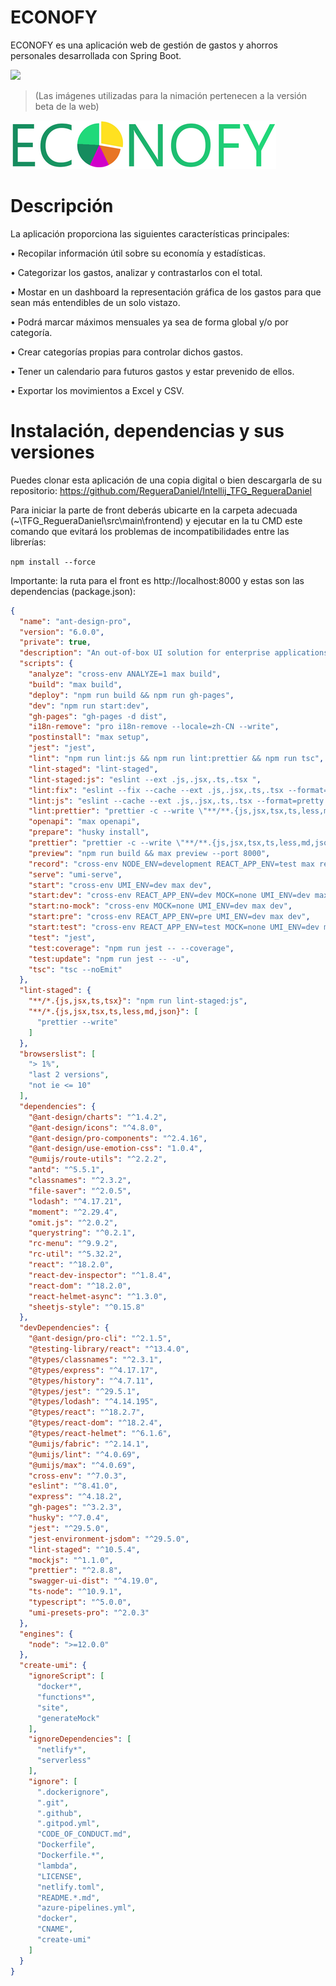 # ECONOFY

ECONOFY es una aplicación web de gestión de gastos y ahorros personales desarrollada con Spring Boot.

![](https://github.com/RegueraDaniel/Intellij_TFG_RegueraDaniel/blob/master/imgReadme/econofy.gif.gif)
> (Las imágenes utilizadas para la nimación pertenecen a la versión beta de la web)




![](https://github.com/RegueraDaniel/Intellij_TFG_RegueraDaniel/blob/master/imgReadme/rsz_econofy_color.png)

# Descripción
La aplicación proporciona las siguientes características principales:

•	Recopilar información útil sobre su economía y estadísticas.

•	Categorizar los gastos, analizar y contrastarlos con el total.

•	Mostar en un dashboard la representación gráfica de los gastos para que sean más entendibles de un solo vistazo.

•	Podrá marcar máximos mensuales ya sea de forma global y/o por categoría.

•	Crear categorías propias para controlar dichos gastos.

•	Tener un calendario para futuros gastos y estar prevenido de ellos.

•	Exportar los movimientos a Excel y CSV.

# Instalación, dependencias y sus versiones
Puedes clonar esta aplicación de una copia digital o bien descargarla de su repositorio: https://github.com/RegueraDaniel/Intellij_TFG_RegueraDaniel

Para iniciar la parte de front deberás ubicarte en la carpeta adecuada (~\TFG_RegueraDaniel\src\main\frontend) y ejecutar en la tu CMD este comando que evitará los problemas de incompatibilidades entre las librerías:

`npm install --force`

Importante: la ruta para el front es http://localhost:8000 y estas son las dependencias (package.json):

```json
{
  "name": "ant-design-pro",
  "version": "6.0.0",
  "private": true,
  "description": "An out-of-box UI solution for enterprise applications",
  "scripts": {
    "analyze": "cross-env ANALYZE=1 max build",
    "build": "max build",
    "deploy": "npm run build && npm run gh-pages",
    "dev": "npm run start:dev",
    "gh-pages": "gh-pages -d dist",
    "i18n-remove": "pro i18n-remove --locale=zh-CN --write",
    "postinstall": "max setup",
    "jest": "jest",
    "lint": "npm run lint:js && npm run lint:prettier && npm run tsc",
    "lint-staged": "lint-staged",
    "lint-staged:js": "eslint --ext .js,.jsx,.ts,.tsx ",
    "lint:fix": "eslint --fix --cache --ext .js,.jsx,.ts,.tsx --format=pretty ./src ",
    "lint:js": "eslint --cache --ext .js,.jsx,.ts,.tsx --format=pretty ./src",
    "lint:prettier": "prettier -c --write \"**/**.{js,jsx,tsx,ts,less,md,json}\" --end-of-line auto",
    "openapi": "max openapi",
    "prepare": "husky install",
    "prettier": "prettier -c --write \"**/**.{js,jsx,tsx,ts,less,md,json}\"",
    "preview": "npm run build && max preview --port 8000",
    "record": "cross-env NODE_ENV=development REACT_APP_ENV=test max record --scene=login",
    "serve": "umi-serve",
    "start": "cross-env UMI_ENV=dev max dev",
    "start:dev": "cross-env REACT_APP_ENV=dev MOCK=none UMI_ENV=dev max dev",
    "start:no-mock": "cross-env MOCK=none UMI_ENV=dev max dev",
    "start:pre": "cross-env REACT_APP_ENV=pre UMI_ENV=dev max dev",
    "start:test": "cross-env REACT_APP_ENV=test MOCK=none UMI_ENV=dev max dev",
    "test": "jest",
    "test:coverage": "npm run jest -- --coverage",
    "test:update": "npm run jest -- -u",
    "tsc": "tsc --noEmit"
  },
  "lint-staged": {
    "**/*.{js,jsx,ts,tsx}": "npm run lint-staged:js",
    "**/*.{js,jsx,tsx,ts,less,md,json}": [
      "prettier --write"
    ]
  },
  "browserslist": [
    "> 1%",
    "last 2 versions",
    "not ie <= 10"
  ],
  "dependencies": {
    "@ant-design/charts": "^1.4.2",
    "@ant-design/icons": "^4.8.0",
    "@ant-design/pro-components": "^2.4.16",
    "@ant-design/use-emotion-css": "1.0.4",
    "@umijs/route-utils": "^2.2.2",
    "antd": "^5.5.1",
    "classnames": "^2.3.2",
    "file-saver": "^2.0.5",
    "lodash": "^4.17.21",
    "moment": "^2.29.4",
    "omit.js": "^2.0.2",
    "querystring": "^0.2.1",
    "rc-menu": "^9.9.2",
    "rc-util": "^5.32.2",
    "react": "^18.2.0",
    "react-dev-inspector": "^1.8.4",
    "react-dom": "^18.2.0",
    "react-helmet-async": "^1.3.0",
    "sheetjs-style": "^0.15.8"
  },
  "devDependencies": {
    "@ant-design/pro-cli": "^2.1.5",
    "@testing-library/react": "^13.4.0",
    "@types/classnames": "^2.3.1",
    "@types/express": "^4.17.17",
    "@types/history": "^4.7.11",
    "@types/jest": "^29.5.1",
    "@types/lodash": "^4.14.195",
    "@types/react": "^18.2.7",
    "@types/react-dom": "^18.2.4",
    "@types/react-helmet": "^6.1.6",
    "@umijs/fabric": "^2.14.1",
    "@umijs/lint": "^4.0.69",
    "@umijs/max": "^4.0.69",
    "cross-env": "^7.0.3",
    "eslint": "^8.41.0",
    "express": "^4.18.2",
    "gh-pages": "^3.2.3",
    "husky": "^7.0.4",
    "jest": "^29.5.0",
    "jest-environment-jsdom": "^29.5.0",
    "lint-staged": "^10.5.4",
    "mockjs": "^1.1.0",
    "prettier": "^2.8.8",
    "swagger-ui-dist": "^4.19.0",
    "ts-node": "^10.9.1",
    "typescript": "^5.0.0",
    "umi-presets-pro": "^2.0.3"
  },
  "engines": {
    "node": ">=12.0.0"
  },
  "create-umi": {
    "ignoreScript": [
      "docker*",
      "functions*",
      "site",
      "generateMock"
    ],
    "ignoreDependencies": [
      "netlify*",
      "serverless"
    ],
    "ignore": [
      ".dockerignore",
      ".git",
      ".github",
      ".gitpod.yml",
      "CODE_OF_CONDUCT.md",
      "Dockerfile",
      "Dockerfile.*",
      "lambda",
      "LICENSE",
      "netlify.toml",
      "README.*.md",
      "azure-pipelines.yml",
      "docker",
      "CNAME",
      "create-umi"
    ]
  }
}

```
